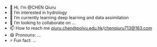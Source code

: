 - 👋 Hi, I’m @CHEN Qiuru
- 👀 I’m interested in hydrology
- 🌱 I’m currently learning deep learning and data assimilation
- 💞️ I’m looking to collaborate on ...
- 📫 How to reach me qiuru.chen@polyu.edu.hk/chenqiuru713@163.com
- 😄 Pronouns: ...
- ⚡ Fun fact: ...

<!---
CCCHEN777/CCCHEN777 is a ✨ special ✨ repository because its `README.md` (this file) appears on your GitHub profile.
You can click the Preview link to take a look at your changes.
--->
